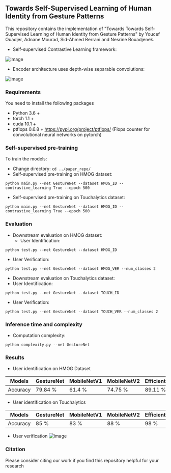 ## Towards Self-Supervised Learning of Human Identity from Gesture Patterns

This repository contains the implementation of "Towards Towards Self-Supervised Learning of Human Identity from Gesture Patterns" by Youcef Ouadjer, Adnane Mourad, Sid-Ahmed Berrani and Nesrine Bouadjenek.
- Self-supervised Contrastive Learning framework:

![image](https://github.com/youcefvision/paper_reop/blob/main/media/contrastive_learning.PNG)

- Encoder architecture uses depth-wise separable convolutions:

![image](https://github.com/youcefvision/paper_reop/blob/main/media/architecture.PNG)

### Requirements
You need to install the following packages
- Python 3.6 +
- torch 1.1 +
- cuda 10.1 +
- ptflops 0.6.8 + https://pypi.org/project/ptflops/ (Flops counter for convolutional neural networks on pytorch)
### Self-supervised pre-training
To train the models:
- Change directory: 
 `cd ../paper_repo/`
- Self-supervised pre-training on HMOG dataset:
```
python main.py --net GestureNet --dataset HMOG_ID --contrastive_learning True --epoch 500
```
- Self-supervised pre-training on Touchalytics dataset:
```
python main.py --net GestureNet --dataset HMOG_ID --contrastive_learning True --epoch 500
```

### Evaluation 
- Downstream evaluation on HMOG dataset:
  - User Identification: 
```
python test.py --net GestureNet --dataset HMOG_ID
```
 - User Verification: 
 ```
 python test.py --net GestureNet --dataset HMOG_VER --num_classes 2
 ```
 
 - Downstream evaluation on Touchalytics dataset:
  - User Identification: 
```
python test.py --net GestureNet --dataset TOUCH_ID
```
 - User Verification: 
 ```
 python test.py --net GestureNet --dataset TOUCH_VER --num_classes 2
 ```
### Inference time and complexity
- Computation complexity:
 ```
 python complexity.py --net GestureNet 
 ```
  
### Results
- User identification on HMOG Dataset

Models | GestureNet | MobileNetV1 | MobileNetV2 | EfficientNetB0 | 
--- | --- | --- | --- |--- |
Accuracy | 79.84 % | 61.4 % | 74.75 % | 89.11 % |

- User identification on Touchalytics

Models | GestureNet | MobileNetV1 | MobileNetV2 | EfficientNetB0 | 
--- | --- | --- | --- |--- |
Accuracy | 85 % | 83 % | 88 % | 98 % |

- User verification 
![image](https://github.com/youcefvision/paper_repo/blob/main/media/verification_accuray.PNG)

### Citation
Please consider citing our work if you find this repository helpful for your research
